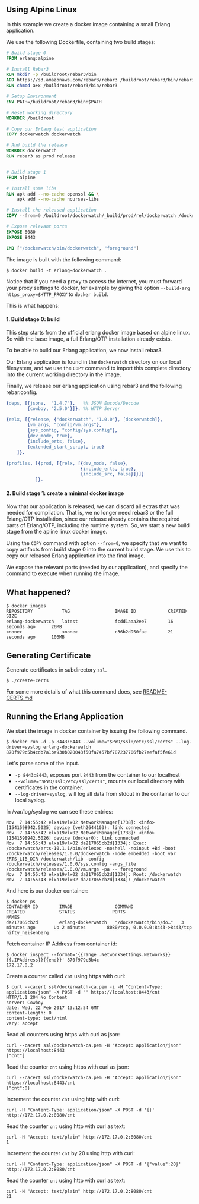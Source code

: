 ## Using Alpine Linux

In this example we create a docker image containing a small Erlang
application.

We use the following Dockerfile, containing two build stages:

```Dockerfile
# Build stage 0
FROM erlang:alpine

# Install Rebar3
RUN mkdir -p /buildroot/rebar3/bin
ADD https://s3.amazonaws.com/rebar3/rebar3 /buildroot/rebar3/bin/rebar3
RUN chmod a+x /buildroot/rebar3/bin/rebar3

# Setup Environment
ENV PATH=/buildroot/rebar3/bin:$PATH

# Reset working directory
WORKDIR /buildroot

# Copy our Erlang test application
COPY dockerwatch dockerwatch

# And build the release
WORKDIR dockerwatch
RUN rebar3 as prod release


# Build stage 1
FROM alpine

# Install some libs
RUN apk add --no-cache openssl && \
    apk add --no-cache ncurses-libs

# Install the released application
COPY --from=0 /buildroot/dockerwatch/_build/prod/rel/dockerwatch /dockerwatch

# Expose relevant ports
EXPOSE 8080
EXPOSE 8443

CMD ["/dockerwatch/bin/dockerwatch", "foreground"]
```

The image is built with the following command:

    $ docker build -t erlang-dockerwatch .

Notice that if you need a proxy to access the internet, you must
forward your proxy settings to docker, for example by giving the option
`--build-arg https_proxy=$HTTP_PROXY` to `docker build`.

This is what happens:

#### 1. Build stage 0: build

This step starts from the official erlang docker image based on alpine
linux. So with the base image, a full Erlang/OTP installation already
exists.

To be able to build our Erlang application, we now install rebar3.

Our Erlang application is found in the `dockerwatch` directory on our
local filesystem, and we use the `COPY` command to import this
complete directory into the current working directory in the image.

Finally, we release our erlang application using rebar3 and the
following rebar.config.

```erlang
{deps, [{jsone,  "1.4.7"},   %% JSON Encode/Decode
        {cowboy, "2.5.0"}]}. %% HTTP Server

{relx, [{release, {"dockerwatch", "1.0.0"}, [dockerwatch]},
        {vm_args, "config/vm.args"},
        {sys_config, "config/sys.config"},
        {dev_mode, true},
        {include_erts, false},
        {extended_start_script, true}
    ]}.

{profiles, [{prod, [{relx, [{dev_mode, false},
                            {include_erts, true},
                            {include_src, false}]}]}
           ]}.
```

#### 2. Build stage 1: create a minimal docker image

Now that our application is released, we can discard all extras that
was needed for compilation. That is, we no longer need rebar3 or the
full Erlang/OTP installation, since our release already contains the
required parts of Erlang/OTP, including the runtime system. So, we
start a new build stage from the apline linux docker image.

Using the `COPY` command with option `--from=0`, we specify that we
want to copy artifacts from build stage 0 into the current build
stage. We use this to copy our released Erlang application into the
final image.

We expose the relevant ports (needed by our application), and specify
the command to execute when running the image.



## What happened?

    $ docker images
	REPOSITORY           TAG                 IMAGE ID            CREATED             SIZE
	erlang-dockerwatch   latest              fcdd1aaa2ee7        16 seconds ago      26MB
	<none>               <none>              c36b2d950fae        21 seconds ago      106MB


## Generating Certificate

Generate certificates in subdirectory `ssl`.

    $ ./create-certs

For some more details of what this command does, see [README-CERTS.md](README-CERTS.md)

## Running the Erlang Application

We start the image in docker container by issuing the following command.

    $ docker run -d -p 8443:8443 --volume="$PWD/ssl:/etc/ssl/certs" --log-driver=syslog erlang-dockerwatch
    870f979c5b4cdb7a1ba930b020043f50fa7457bf787237706fb27eefaf5fe61d

Let's parse some of the input.

 * `-p 8443:8443`, exposes port `8443` from the container to our localhost
 * `--volume="$PWD/ssl:/etc/ssl/certs"`, mounts our local directory with certificates in
   the container.
 * `--log-driver=syslog`, will log all data from stdout in the container to our local syslog.

In /var/log/syslog we can see these entries:

	Nov  7 14:55:42 elxa19vlx02 NetworkManager[1738]: <info>  [1541598942.5025] device (veth2644103): link connected
	Nov  7 14:55:42 elxa19vlx02 NetworkManager[1738]: <info>  [1541598942.5026] device (docker0): link connected
	Nov  7 14:55:43 elxa19vlx02 da217065cb2d[1334]: Exec: /dockerwatch/erts-10.1.1/bin/erlexec -noshell -noinput +Bd -boot /dockerwatch/releases/1.0.0/dockerwatch -mode embedded -boot_var ERTS_LIB_DIR /dockerwatch/lib -config /dockerwatch/releases/1.0.0/sys.config -args_file /dockerwatch/releases/1.0.0/vm.args -pa -- foreground
	Nov  7 14:55:43 elxa19vlx02 da217065cb2d[1334]: Root: /dockerwatch
	Nov  7 14:55:43 elxa19vlx02 da217065cb2d[1334]: /dockerwatch

And here is our docker container:

    $ docker ps
	CONTAINER ID        IMAGE                COMMAND                  CREATED             STATUS              PORTS                              NAMES
	da217065cb2d        erlang-dockerwatch   "/dockerwatch/bin/do…"   3 minutes ago       Up 2 minutes        8080/tcp, 0.0.0.0:8443->8443/tcp   nifty_heisenberg

Fetch container IP Address from container id:

    $ docker inspect --format='{{range .NetworkSettings.Networks}}{{.IPAddress}}{{end}}' 870f979c5b4c
    172.17.0.2

Create a counter called `cnt` using https with curl:

    $ curl --cacert ssl/dockerwatch-ca.pem -i -H "Content-Type: application/json" -X POST -d "" https://localhost:8443/cnt
    HTTP/1.1 204 No Content
    server: Cowboy
    date: Wed, 22 Feb 2017 13:12:54 GMT
    content-length: 0
    content-type: text/html
    vary: accept

Read all counters using https with curl as json:

    curl --cacert ssl/dockerwatch-ca.pem -H "Accept: application/json" https://localhost:8443
    ["cnt"]

Read the counter `cnt` using https with curl as json:

    curl --cacert ssl/dockerwatch-ca.pem -H "Accept: application/json" https://localhost:8443/cnt
    {"cnt":0}

Increment the counter `cnt` using http with curl:

    curl -H "Content-Type: application/json" -X POST -d '{}' http://172.17.0.2:8080/cnt

Read the counter `cnt` using http with curl as text:

    curl -H "Accept: text/plain" http://172.17.0.2:8080/cnt
    1

Increment the counter `cnt` by 20 using http with curl:

    curl -H "Content-Type: application/json" -X POST -d '{"value":20}' http://172.17.0.2:8080/cnt

Read the counter `cnt` using http with curl as text:

    curl -H "Accept: text/plain" http://172.17.0.2:8080/cnt
    21
